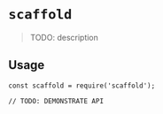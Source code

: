 # `scaffold`

> TODO: description

## Usage

```
const scaffold = require('scaffold');

// TODO: DEMONSTRATE API
```
